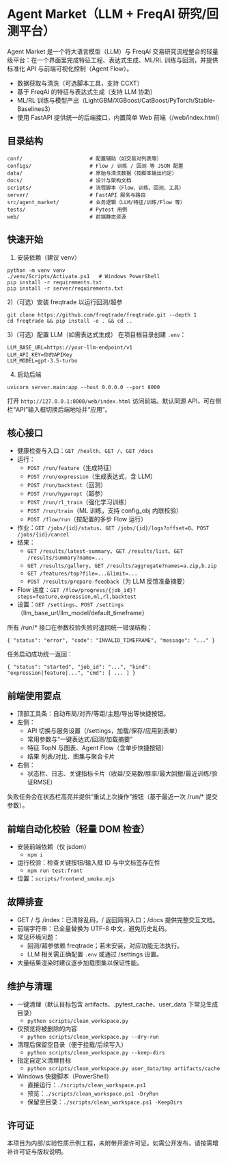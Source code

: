 # Agent Market（LLM + FreqAI 研究/回测平台）

Agent Market 是一个将大语言模型（LLM）与 FreqAI 交易研究流程整合的轻量级平台：在一个界面里完成特征工程、表达式生成、ML/RL 训练与回测，并提供标准化 API 与前端可视化控制（Agent Flow）。

- 数据获取与清洗（可选脚本工具，支持 CCXT）
- 基于 FreqAI 的特征与表达式生成（支持 LLM 协助）
- ML/RL 训练与模型产出（LightGBM/XGBoost/CatBoost/PyTorch/Stable-Baselines3）
- 使用 FastAPI 提供统一的后端接口，内置简单 Web 前端（/web/index.html）

## 目录结构

```
conf/                      # 配置辅助（如交易对列表等）
configs/                   # Flow / 训练 / 回测 等 JSON 配置
data/                      # 原始与清洗数据（按脚本输出约定）
docs/                      # 设计与架构文档
scripts/                   # 流程脚本（Flow、训练、回测、工具）
server/                    # FastAPI 服务与路由
src/agent_market/          # 业务逻辑（LLM/特征/训练/Flow 等）
tests/                     # Pytest 用例
web/                       # 前端静态资源
```

## 快速开始

1) 安装依赖（建议 venv）
```
python -m venv venv
./venv/Scripts/Activate.ps1   # Windows PowerShell
pip install -r requirements.txt
pip install -r server/requirements.txt
```

2)（可选）安装 freqtrade 以运行回测/超参
```
git clone https://github.com/freqtrade/freqtrade.git --depth 1
cd freqtrade && pip install -e . && cd ..
```

3)（可选）配置 LLM（如需表达式生成）
在项目根目录创建 `.env`：
```
LLM_BASE_URL=https://your-llm-endpoint/v1
LLM_API_KEY=你的APIKey
LLM_MODEL=gpt-3.5-turbo
```

4) 启动后端
```
uvicorn server.main:app --host 0.0.0.0 --port 8000
```
打开 `http://127.0.0.1:8000/web/index.html` 访问前端。默认同源 API，可在侧栏“API”输入框切换后端地址并“应用”。

## 核心接口

- 健康检查与入口：`GET /health`、`GET /`、`GET /docs`
- 运行：
  - `POST /run/feature`（生成特征）
  - `POST /run/expression`（生成表达式，含 LLM）
  - `POST /run/backtest`（回测）
  - `POST /run/hyperopt`（超参）
  - `POST /run/rl_train`（强化学习训练）
  - `POST /run/train`（ML 训练，支持 config_obj 内联校验）
  - `POST /flow/run`（按配置的多步 Flow 运行）
- 作业：`GET /jobs/{id}/status`、`GET /jobs/{id}/logs?offset=0`、`POST /jobs/{id}/cancel`
- 结果：
  - `GET /results/latest-summary`、`GET /results/list`、`GET /results/summary?name=...`
  - `GET /results/gallery`、`GET /results/aggregate?names=a.zip,b.zip`
  - `GET /features/top?file=...&limit=...`
  - `POST /results/prepare-feedback`（为 LLM 反馈准备摘要）
- Flow 进度：`GET /flow/progress/{job_id}?steps=feature,expression,ml,rl,backtest`
- 设置：`GET /settings`、`POST /settings`（llm_base_url/llm_model/default_timeframe）

所有 /run/* 接口在参数校验失败时返回统一错误结构：
```
{ "status": "error", "code": "INVALID_TIMEFRAME", "message": "..." }
```
任务启动成功统一返回：
```
{ "status": "started", "job_id": "...", "kind": "expression|feature|...", "cmd": [ ... ] }
```

## 前端使用要点

- 顶部工具条：自动布局/对齐/等距/主题/导出等快捷按钮。
- 左侧：
  - API 切换与服务设置（/settings，加载/保存/应用到表单）
  - 常用参数与“一键表达式/回测/加载摘要”
  - 特征 TopN 与图表、Agent Flow（含单步快捷按钮）
  - 结果 列表/对比、图集与聚合卡片
- 右侧：
  - 状态栏、日志、关键指标卡片（收益/交易数/胜率/最大回撤/最近训练/验证RMSE）

失败任务会在状态栏高亮并提供“重试上次操作”按钮（基于最近一次 /run/* 提交参数）。

## 前端自动化校验（轻量 DOM 检查）

- 安装前端依赖（仅 jsdom）
  - `npm i`
- 运行校验：检查关键按钮/输入框 ID 与中文标签存在性
  - `npm run test:front`
- 位置：`scripts/frontend_smoke.mjs`

## 故障排查

- GET / 与 /index：已清除乱码，/ 返回简明入口；/docs 提供完整交互文档。
- 前端字符串：已全量替换为 UTF-8 中文，避免历史乱码。
- 常见环境问题：
  - 回测/超参依赖 freqtrade；若未安装，对应功能无法执行。
  - LLM 相关需正确配置 `.env` 或通过 /settings 设置。
- 大量结果渲染时建议逐步加载图集以保证性能。

## 维护与清理

- 一键清理（默认目标包含 artifacts、.pytest_cache、user_data 下常见生成目录）
  - `python scripts/clean_workspace.py`
- 仅预览将被删除的内容
  - `python scripts/clean_workspace.py --dry-run`
- 清理后保留空目录（便于挂载/后续写入）
  - `python scripts/clean_workspace.py --keep-dirs`
- 指定自定义清理目标
  - `python scripts/clean_workspace.py user_data/tmp artifacts/cache`
- Windows 快捷脚本（PowerShell）
  - 直接运行：`./scripts/clean_workspace.ps1`
  - 预览：`./scripts/clean_workspace.ps1 -DryRun`
  - 保留空目录：`./scripts/clean_workspace.ps1 -KeepDirs`

## 许可证

本项目为内部/实验性质示例工程，未附带开源许可证。如需公开发布，请按需增补许可证与版权说明。
